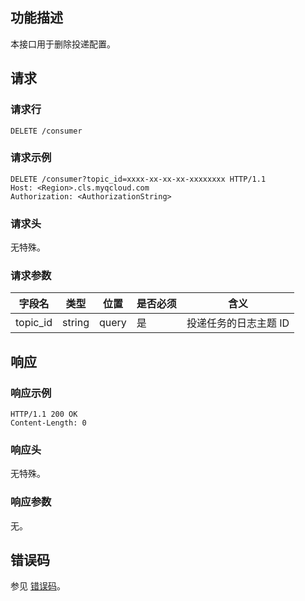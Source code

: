 ## 功能描述

本接口用于删除投递配置。

## 请求

### 请求行

```
DELETE /consumer
```

### 请求示例

```
DELETE /consumer?topic_id=xxxx-xx-xx-xx-xxxxxxxx HTTP/1.1
Host: <Region>.cls.myqcloud.com
Authorization: <AuthorizationString>

```

### 请求头

无特殊。

### 请求参数

| 字段名        |  类型  | 位置  | 是否必须 |      含义                       |
|--------------|--------|------|---------|--------------------------------|
| topic_id     | string | query| 是      |投递任务的日志主题 ID          |


## 响应

### 响应示例

```
HTTP/1.1 200 OK
Content-Length: 0

```

### 响应头

无特殊。

### 响应参数

无。

## 错误码

参见 [错误码](https://intl.cloud.tencent.com/document/product/614/42832)。
